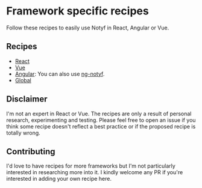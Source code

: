 # Framework specific recipes

Follow these recipes to easily use Notyf in React, Angular or Vue.

## Recipes

- [React](react.md)
- [Vue](vue.md)
- [Angular](angular.md): You can also use [ng-notyf](https://github.com/jdjuan/ng-notyf).
- [Global](global.md)

## Disclaimer

I'm not an expert in React or Vue. The recipes are only a result of personal research, experimenting and testing. Please feel free to open an issue if you think some recipe doesn't reflect a best practice or if the proposed recipe is totally wrong.

## Contributing

I'd love to have recipes for more frameworks but I'm not particularly interested in researching more into it. I kindly welcome any PR if you're interested in adding your own recipe here.

